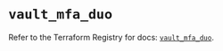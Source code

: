 # `vault_mfa_duo`

Refer to the Terraform Registry for docs: [`vault_mfa_duo`](https://registry.terraform.io/providers/hashicorp/vault/4.6.0/docs/resources/mfa_duo).
